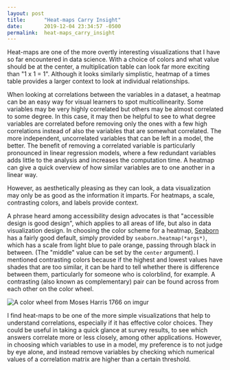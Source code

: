 ```yaml
---
layout: post
title:      "Heat-maps Carry Insight"
date:       2019-12-04 23:34:57 -0500
permalink:  heat-maps_carry_insight
---
```



Heat-maps are one of the more overtly interesting visualizations that I have so far encountered in data science.  With a choice of colors and what value should be at the center, a multiplication table can look far more exciting than "1 x 1 = 1".  Although it looks similarly simplistic, heatmap of a times table provides a larger context to look at individual relationships.

When looking at correlations between the variables in a dataset, a heatmap can be an easy way for visual learners to spot multicollinearity.  Some variables may be very highly correlated but others may be almost correlated to some degree.  In this case, it may then be helpful to see to what degree variables are correlated before removing only the ones with a few high correlations instead of also the variables that are somewhat correlated.  The more independent, uncorrelated variables that can be left in a model, the better.  The benefit of removing a correlated variable is particularly pronounced in linear regression models, where a few redundant variables adds little to the analysis and increases the computation time.  A heatmap can give a quick overview of how similar variables are to one another in a linear way.

However, as aesthetically pleasing as they can look, a data visualization may only be as good as the information it imparts.  For heatmaps, a scale, contrasting colors, and labels provide context.

A phrase heard among accessibility design advocates is that "accessible design is good design", which applies to all areas of life, but also in data visualization design.  In choosing the color scheme for a heatmap, [Seaborn](https://seaborn.pydata.org/generated/seaborn.heatmap.html) has a fairly good default, simply provided by `seaborn.heatmap(*args*)`, which has a scale from light blue to pale orange, passing through black in between.  (The "middle" value can be set by the `center` argument).  I mentioned contrasting colors because if the highest and lowest values have shades that are too similar, it can be hard to tell whether there is difference between them, particularly for someone who is colorblind, for example.  A contrasting (also known as complementary) pair can be found across from each other on the color wheel.

![A color wheel from Moses Harris 1766 on imgur](https://i.imgur.com/Mv7BbPW.jpg)


I find heat-maps to be one of the more simple visualizations that help to understand correlations, especially if it has effective color choices.  They could be useful in taking a quick glance at survey results, to see which answers correlate more or less closely, among other applications.   However, in choosing which variables to use in a model, my preference is to not judge by eye alone, and instead remove variables by checking which numerical values of a correlation matrix are higher than a certain threshold.
